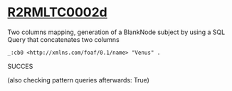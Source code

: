 
# [R2RMLTC0002d](https://www.w3.org/TR/rdb2rdf-test-cases/#R2RMLTC0002d)
Two columns mapping, generation of a BlankNode subject by using a SQL Query that concatenates two columns

```diff
_:cb0 <http://xmlns.com/foaf/0.1/name> "Venus" .
```

SUCCES

(also checking pattern queries afterwards: True)
